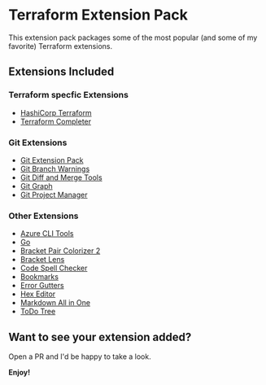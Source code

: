 # Terraform Extension Pack

This extension pack packages some of the most popular (and some of my favorite) Terraform extensions.

## Extensions Included

### Terraform specfic Extensions
* [HashiCorp Terraform](https://marketplace.visualstudio.com/items?itemName=HashiCorp.terraform)
* [Terraform Completer](https://marketplace.visualstudio.com/items?itemName=mgtrrz.terraform-completer)


### Git Extensions
* [Git Extension Pack](https://marketplace.visualstudio.com/items?itemName=donjayamanne.git-extension-pack)
* [Git Branch Warnings](https://marketplace.visualstudio.com/items?itemName=teledemic.branch-warnings)
* [Git Diff and Merge Tools](https://marketplace.visualstudio.com/items?itemName=david-rickard.git-diff-and-merge-tool)
* [Git Graph](https://marketplace.visualstudio.com/items?itemName=mhutchie.git-graph)
* [Git Project Manager](https://marketplace.visualstudio.com/items?itemName=felipecaputo.git-project-manager)


### Other Extensions
* [Azure CLI Tools](https://marketplace.visualstudio.com/items?itemName=ms-vscode.azurecli)
* [Go](https://marketplace.visualstudio.com/items?itemName=golang.Go)
* [Bracket Pair Colorizer 2](https://marketplace.visualstudio.com/items?itemName=CoenraadS.bracket-pair-colorizer-2)
* [Bracket Lens](https://marketplace.visualstudio.com/items?itemName=wraith13.bracket-lens)
* [Code Spell Checker](https://marketplace.visualstudio.com/items?itemName=streetsidesoftware.code-spell-checker)
* [Bookmarks](https://marketplace.visualstudio.com/items?itemName=alefragnani.Bookmarks)
* [Error Gutters](https://marketplace.visualstudio.com/items?itemName=IgorSbitnev.error-gutters)
* [Hex Editor](https://marketplace.visualstudio.com/items?itemName=ms-vscode.hexeditor)
* [Markdown All in One](https://marketplace.visualstudio.com/items?itemName=yzhang.markdown-all-in-one)
* [ToDo Tree](https://marketplace.visualstudio.com/items?itemName=Gruntfuggly.todo-tree)  
## Want to see your extension added?

Open a PR and I'd be happy to take a look. 

**Enjoy!**
